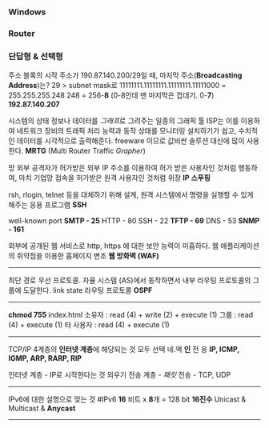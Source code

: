 ### Windows

### Router

### 단답형 & 선택형
주소 블록의 시작 주소가 190.87.140.200/29일 때, 마지막 주소(**Broadcasting Address**)는?
29 > subnet mask로 11111111.11111111.11111111.11111000  = 255.255.255.248
248 = 256-**8** (0-8인데 맨 마지막은 껍데기. 0-**7**) **192.87.140.207**

시스템의 상태 정보나 데이터를 *그래프*로 그려주는 일종의 그래픽 툴
ISP는 이를 이용하여 네트워크 장비의 트래픽 처리 능력과 동작 상태를 모니터링
설치하기가 쉽고, 수치적인 데이터를 시각적으로 출력해준다. freeware 이므로 값비싼 솔루션 대신에 많이 사용한다.
**MRTG** (Multi Router Traffic *Grapher*)

망 외부 공격자가 허가받은 외부 IP 주소를 이용하여 허가 받은 사용자인 것처럼 행동하여, 마치 기업망 접속을 허가받은 원격 사용자인 것처럼 위장
**IP 스푸핑**

rsh, rlogin, telnet 등을 대체하기 위해 설계, 원격 시스템에서 명령을 실행할 수 있게 해주는 응용 프로그램
**SSH**

well-known port
**SMTP - 25**
HTTP - 80
SSH - 22
**TFTP - 69** 
DNS - 53
**SNMP - 161**

외부에 공개된 웹 서비스로 http, https 에 대한 보안 능력이 미흡하다.
웹 애플리케이션의 취약점을 이용한 홈페이지 변조
**웹 방화벽 (WAF)**

---
최단 경로 우선 프로토콜. 
자율 시스템 (AS)에서 동작하면서 내부 라우팅 프로토콜의 그룹에 도달한다.
link state 라우팅 프로토콜
**OSPF**

---
**chmod 755** index.html
소유자 : read (4) + write (2) + execute (1)
그룹 : read (4) + execute (1)
타 사용자 : read (4) + execute (1)

---
TCP/IP 4계층의 **인터넷 계층**에 해당되는 것 모두 선택
네.액 **인** 전 응
**IP, ICMP, IGMP, ARP, RARP, RIP**

인터넷 계층 - IP로 시작한다는 것 외우기
전송 계층 - *패킷* 전송 - TCP, UDP

---
IPv6에 대한 설명으로 맞는 것 #IPv6 
**16** 비트 x **8**개 = 128 bit
**16진수**
Unicast & Multicast & **Anycast**

---
